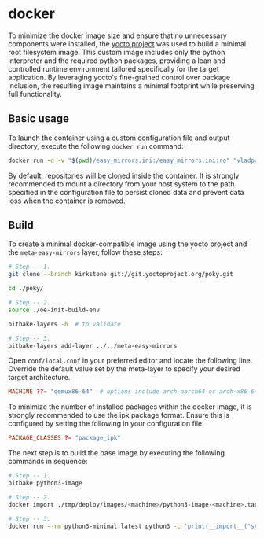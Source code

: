 # docker

To minimize the docker image size and ensure that no unnecessary components were installed, the [yocto project](https://www.yoctoproject.org) was used to build a minimal root filesystem image. This custom image includes only the python interpreter and the required python packages, providing a lean and controlled runtime environment tailored specifically for the target application. By leveraging yocto's fine-grained control over package inclusion, the resulting image maintains a minimal footprint while preserving full functionality.

## Basic usage

To launch the container using a custom configuration file and output directory, execute the following `docker run` command:

```bash
docker run -d -v "$(pwd)/easy_mirrors.ini:/easy_mirrors.ini:ro" "vladpunko/easy-mirrors:${IMAGE_TAG?err}"
```

By default, repositories will be cloned inside the container. It is strongly recommended to mount a directory from your host system to the path specified in the configuration file to persist cloned data and prevent data loss when the container is removed.

## Build

To create a minimal docker-compatible image using the yocto project and the `meta-easy-mirrors` layer, follow these steps:

```bash
# Step -- 1.
git clone --branch kirkstone git://git.yoctoproject.org/poky.git

cd ./poky/

# Step -- 2.
source ./oe-init-build-env

bitbake-layers -h  # to validate

# Step -- 3.
bitbake-layers add-layer ../../meta-easy-mirrors
```

Open `conf/local.conf` in your preferred editor and locate the following line. Override the default value set by the meta-layer to specify your desired target architecture.

```conf
MACHINE ??= "qemux86-64"  # options include arch-aarch64 or arch-x86-64
```

To minimize the number of installed packages within the docker image, it is strongly recommended to use the ipk package format. Ensure this is configured by setting the following in your configuration file:

```conf
PACKAGE_CLASSES ?= "package_ipk"
```

The next step is to build the base image by executing the following commands in sequence:

```bash
# Step -- 1.
bitbake python3-image

# Step -- 2.
docker import ./tmp/deploy/images/<machine>/python3-image-<machine>.tar.bz2 python3-minimal:latest

# Step -- 3.
docker run --rm python3-minimal:latest python3 -c 'print(__import__("sys").executable)'
```
